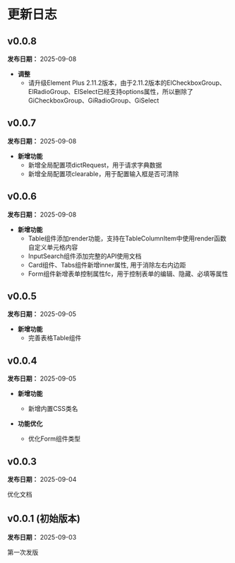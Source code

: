 # 更新日志

## v0.0.8

**发布日期：** 2025-09-08

- **调整**
  - 请升级Element Plus 2.11.2版本，由于2.11.2版本的ElCheckboxGroup、ElRadioGroup、ElSelect已经支持options属性，所以删除了GiCheckboxGroup、GiRadioGroup、GiSelect

## v0.0.7

**发布日期：** 2025-09-08

- **新增功能**
  - 新增全局配置项dictRequest，用于请求字典数据
  - 新增全局配置项clearable，用于配置输入框是否可清除

## v0.0.6

**发布日期：** 2025-09-08

- **新增功能**
  - Table组件添加render功能，支持在TableColumnItem中使用render函数自定义单元格内容
  - InputSearch组件添加完整的API使用文档
  - Card组件、Tabs组件新增inner属性, 用于消除左右内边距
  - Form组件新增表单控制属性fc，用于控制表单的编辑、隐藏、必填等属性

## v0.0.5

**发布日期：** 2025-09-05

- **新增功能**
  - 完善表格Table组件

## v0.0.4

**发布日期：** 2025-09-05

- **新增功能**
  - 新增内置CSS类名

- **功能优化**
  - 优化Form组件类型

## v0.0.3

**发布日期：** 2025-09-04

优化文档

## v0.0.1 (初始版本)

**发布日期：** 2025-09-03

第一次发版
